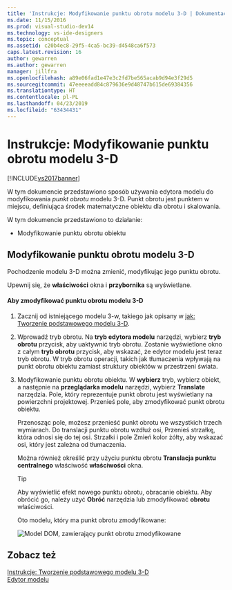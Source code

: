 ```yaml
---
title: 'Instrukcje: Modyfikowanie punktu obrotu modelu 3-D | Dokumentacja firmy Microsoft'
ms.date: 11/15/2016
ms.prod: visual-studio-dev14
ms.technology: vs-ide-designers
ms.topic: conceptual
ms.assetid: c20b4ec8-29f5-4ca5-bc39-d4548ca6f573
caps.latest.revision: 16
author: gewarren
ms.author: gewarren
manager: jillfra
ms.openlocfilehash: a89e06fad1e47e3c2fd7be565acab9d94e3f29d5
ms.sourcegitcommit: 47eeeeadd84c879636e9d48747b615de69384356
ms.translationtype: HT
ms.contentlocale: pl-PL
ms.lasthandoff: 04/23/2019
ms.locfileid: "63434431"
---
```

# <a name="how-to-modify-the-pivot-point-of-a-3-d-model"></a>Instrukcje: Modyfikowanie punktu obrotu modelu 3-D
[!INCLUDE[vs2017banner](../includes/vs2017banner.md)]

W tym dokumencie przedstawiono sposób używania edytora modelu do modyfikowania *punkt obrotu* modelu 3-D. Punkt obrotu jest punktem w miejscu, definiująca środek matematyczne obiektu dla obrotu i skalowania.  
  
 W tym dokumencie przedstawiono to działanie:  
  
- Modyfikowanie punktu obrotu obiektu  
  
## <a name="modifying-the-pivot-point-of-a-3-d-model"></a>Modyfikowanie punktu obrotu modelu 3-D  
 Pochodzenie modelu 3-D można zmienić, modyfikując jego punktu obrotu.  
  
 Upewnij się, że **właściwości** okna i **przybornika** są wyświetlane.  
  
#### <a name="to-modify-the-pivot-point-of-a-3-d-model"></a>Aby zmodyfikować punktu obrotu modelu 3-D  
  
1. Zacznij od istniejącego modelu 3-w, takiego jak opisany w [jak: Tworzenie podstawowego modelu 3-D](../designers/how-to-create-a-basic-3-d-model.md).  
  
2. Wprowadź tryb obrotu. Na **tryb edytora modelu** narzędzi, wybierz **tryb obrotu** przycisk, aby uaktywnić tryb obrotu. Zostanie wyświetlone okno z całym **tryb obrotu** przycisk, aby wskazać, że edytor modelu jest teraz tryb obrotu. W tryb obrotu operacji, takich jak tłumaczenia wpływają na punkt obrotu obiektu zamiast struktury obiektów w przestrzeni świata.  
  
3. Modyfikowanie punktu obrotu obiektu. W **wybierz** tryb, wybierz obiekt, a następnie na **przeglądarka modelu** narzędzi, wybierz **Translate** narzędzia. Pole, który reprezentuje punkt obrotu jest wyświetlany na powierzchni projektowej. Przenieś pole, aby zmodyfikować punkt obrotu obiektu.  
  
    Przenosząc pole, możesz przenieść punkt obrotu we wszystkich trzech wymiarach. Do translacji punktu obrotu wzdłuż osi, Przenieś strzałkę, która odnosi się do tej osi. Strzałki i pole Zmień kolor żółty, aby wskazać osi, który jest zależna od tłumaczenia.  
  
    Można również określić przy użyciu punktu obrotu **Translacja punktu centralnego** właściwość **właściwości** okna.  
  
   > [!TIP]
   > Aby wyświetlić efekt nowego punktu obrotu, obracanie obiektu. Aby obrócić go, należy użyć **Obróć** narzędzia lub zmodyfikować **obrotu** właściwości.  
  
   Oto modelu, który ma punkt obrotu zmodyfikowane:  
  
   ![Model DOM, zawierający punkt obrotu zmodyfikowane](../designers/media/digit-modified-model.png "cyfrę modyfikacji — Model")  
  
## <a name="see-also"></a>Zobacz też  
 [Instrukcje: Tworzenie podstawowego modelu 3-D](../designers/how-to-create-a-basic-3-d-model.md)   
 [Edytor modelu](../designers/model-editor.md)

